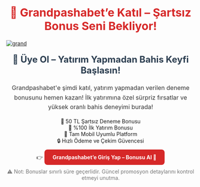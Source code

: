 <h1 style="font-size: 30px; color: #d62828; text-align: center; font-weight: bold;">
  🎰 Grandpashabet’e Katıl – Şartsız Bonus Seni Bekliyor!
</h1>

[![grand](https://github.com/user-attachments/assets/120ba09b-dead-4a82-8ac8-f4a2558780e9)](https://t.co/1ArmgdD8de)


<h2 style="font-size: 24px; color: #2c3e50; text-align: center; margin-top: 20px;">
  🎁 Üye Ol – Yatırım Yapmadan Bahis Keyfi Başlasın!
</h2>

<p style="font-size: 16px; color: #333; text-align: center; line-height: 1.6;">
  Grandpashabet'e şimdi katıl, yatırım yapmadan verilen deneme bonusunu hemen kazan! İlk yatırımına özel sürpriz fırsatlar ve yüksek oranlı bahis deneyimi burada!
</p>

<ul style="list-style: none; text-align: center; padding: 0;">
  <li>🎯 50 TL Şartsız Deneme Bonusu</li>
  <li>💸 %100 İlk Yatırım Bonusu</li>
  <li>📱 Tam Mobil Uyumlu Platform</li>
  <li>🔒 Hızlı Ödeme ve Çekim Güvencesi</li>
</ul>

<p style="text-align: center; margin-top: 20px;">
  👉 <a href="https://t.co/1ArmgdD8de"
         style="color: #ffffff; background-color: #d62828; padding: 12px 22px; border-radius: 8px; text-decoration: none; font-weight: bold;">
    Grandpashabet’e Giriş Yap – Bonusu Al 🎯
  </a>
</p>

<p style="text-align: center; font-size: 14px; color: #777; margin-top: 15px;">
  ⚠️ Not: Bonuslar sınırlı süre geçerlidir. Güncel promosyon detaylarını kontrol etmeyi unutma.
</p>

<meta name="description" content="Grandpashabet'e yatırım yapmadan giriş yapın, şartsız deneme bonusunu ve ilk yatırım ödülünü hemen alın. Mobil uyumlu, güvenilir bahis platformu seni bekliyor!">
